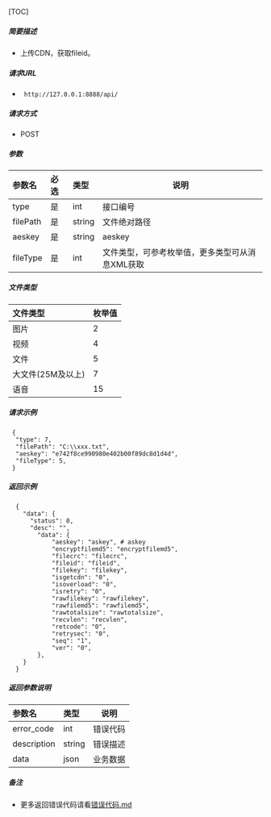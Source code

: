 

[TOC]
    
##### 简要描述

- 上传CDN，获取fileid。

##### 请求URL
- ` http://127.0.0.1:8888/api/`
  
##### 请求方式
- POST 

##### 参数

| 参数名      | 必选 | 类型     | 说明                        |   
|:---------|:---|:-------|---------------------------|   
| type     | 是  | int    | 接口编号                      |   
| filePath | 是  | string | 文件绝对路径                    |   
| aeskey   | 是  | string | aeskey                    |   
| fileType | 是  | int    | 文件类型，可参考枚举值，更多类型可从消息XML获取 |   

##### 文件类型

| 文件类型        | 枚举值 |   
|:------------|:----|   
| 图片          | 2   |   
| 视频          | 4   |   
| 文件          | 5   |   
| 大文件(25M及以上) | 7   |   
| 语音          | 15  |   

##### 请求示例

```
 {
  "type": 7,
  "filePath": "C:\\xxx.txt",
  "aeskey": "e742f8ce990980e402b00f89dc8d1d4d",
  "fileType": 5,
 } 

```

##### 返回示例 

``` 
  {
    "data": {
      "status": 0,
      "desc": "",
        "data": {
            "aeskey": "askey", # askey
            "encryptfilemd5": "encryptfilemd5",
            "filecrc": "filecrc",
            "fileid": "fileid",
            "filekey": "filekey",
            "isgetcdn": "0",
            "isoverload": "0",
            "isretry": "0",
            "rawfilekey": "rawfilekey",
            "rawfilemd5": "rawfilemd5",
            "rawtotalsize": "rawtotalsize",
            "recvlen": "recvlen",
            "retcode": "0",
            "retrysec": "0",
            "seq": "1",
            "ver": "0",
        },
    }
  }
```

##### 返回参数说明 

| 参数名         | 类型     | 说明   |   
|:------------|:-------|------|   
| error_code  | int    | 错误代码 |   
| description | string | 错误描述 |   
| data        | json   | 业务数据 |   

##### 备注 

- 更多返回错误代码请看[错误代码.md](../错误代码.md)







